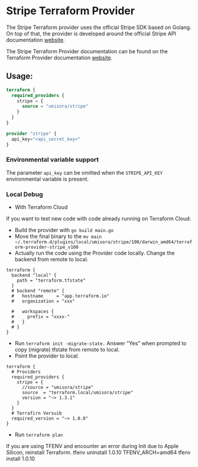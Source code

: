 # Stripe Terraform Provider

The Stripe Terraform provider uses the official Stripe SDK based on Golang. On top of that, the provider is developed
around the official Stripe API documentation [website](https://stripe.com/docs/api).

The Stripe Terraform Provider documentation can be found on the Terraform Provider documentation [website](https://registry.terraform.io/providers/umisora/stripe/latest).

## Usage:

```terraform
terraform {
  required_providers {
    stripe = {
      source = "umisora/stripe"
    }
  }
}

provider "stripe" {
  api_key="<api_secret_key>"
}
```

### Environmental variable support

The parameter `api_key` can be omitted when the `STRIPE_API_KEY` environmental variable is present.

### Local Debug

- With Terraform Cloud

If you want to test new code with code already running on Terraform Cloud:

- Build the provider with `go build main.go`
- Move the final binary to the `mv main ~/.terraform.d/plugins/local/umisora/stripe/100/darwin_amd64/terraform-provider-stripe_v100`
- Actually run the code using the Provider code locally. Change the backend from remote to local.

```
terraform {
  backend "local" {
    path = "terraform.tfstate"
  }
  # backend "remote" {
  #   hostname     = "app.terraform.io"
  #   organization = "xxx"

  #   workspaces {
  #     prefix = "xxxx-"
  #   }
  # }
}
```

- Run `terraform init -migrate-state.` Answer "Yes" when prompted to copy (migrate) tfstate from remote to local.
- Point the provider to local.

```
terraform {
  # Providers
  required_providers {
    stripe = {
      //source = "umisora/stripe"
      source  = "terraform.local/umisora/stripe"
      version = "~> 1.3.1"
    }
  }
  # Terrafirn Versuib
  required_version = "~> 1.0.0"
}
```

- Run `terraform plan`

If you are using TFENV and encounter an error during Init due to Apple Silicon, reinstall Terraform.
tfenv uninstall 1.0.10
TFENV_ARCH=amd64 tfenv install 1.0.10
